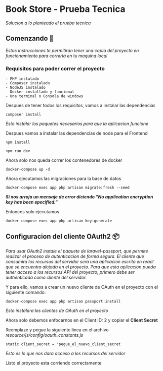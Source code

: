 # Book Store - Prueba Tecnica

_Solucion a lo planteado el prueba tecnica_

## Comenzando 🚀
_Estas instrucciones te permitiran tener una copia del proyecto en funcionamiento para correrla en tu maquina local_

### Requisitos para poder correr el proyecto
    - PHP instalado
    - Composer instalado
    - NodeJS instalado
    - Docker installado y funcional
    - Una terminal o Consola de windows


Despues de tener todos los requisitos, vamos a instalar las dependencias

``` composer install ```

_Esto instalar los paquetes necesarios para que la aplicacion funcione_


Despues vamos a instalar las dependencias de node para el Frontend

``` npm install ```

``` npm run dev ```


Ahora solo nos queda correr los contenedores de docker

``` docker-compose up -d ```

Ahora ejecutamos las migraciones para la base de datos

``` docker-compose exec app php artisan migrate:fresh --seed ```


_**Si nos arroja un mensaje de error diciendo "No application encryption key has been specified."**_

Entonces solo ejecutamos

``` docker-compose exec app php artisan key:generate ```


## Configuracion del cliente OAuth2  📦

_Para usar OAuth2 instale el paquete de laravel-passport, que permite realizar 
el proceso de autenticacion de forma segura. El cliente que consumira los recursos del servidor sera una aplicacion escrita en react
que se encuentra alojada en el proyecto. Para que esta aplicacion pueda tener acceso a los recursos API del proyecto, primero debe
ser authenticada como cliente del servidor._

Y para ello, vamos a crear un nuevo cliente de OAuth en el proyecto con el siguiente comando:

``` docker-compose exec app php artisan passport:install ```

_Esto instalara los clientes de OAuth en el proyecto_

Ahora solo debemos enfocarnos en el Client ID: 2 y copiar el **Client Secret**

Reemplaze y pegue la siguiente linea en el archivo *resource/js/config/oauth_constants.js*

 ```static client_secret = 'pegue_el_nuevo_client_secret```


_Esto es lo que nos dara acceso a los recursos del servidor_




Listo el proyecto esta corriendo correctamente


